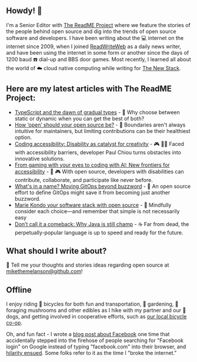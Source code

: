 ## Howdy! 👋 

I'm a Senior Editor with [The ReadME Project](https://github.com/readme) where we feature the stories of the people behind open source and dig into the trends of open source software and developers. I have been writing about the 💻 internet on the internet since 2009, when I joined [ReadWriteWeb](https://readwrite.com/author/mike-melanson/) as a daily news writer, and have been using the internet in some form or another since the days of 1200 baud ☎️ dial-up and BBS door games. Most recently, I learned all about the world of ☁️ cloud native computing while writing for [The New Stack](https://thenewstack.io/author/mike-melanson/).

## Here are my latest articles with The ReadME Project:
- [TypeScript and the dawn of gradual types](https://github.com/readme/featured/typescript-gradual-types) - 🌅 Why choose between static or dynamic when you can get the best of both?
- [How ‘open’ should your open source be?](https://github.com/readme/featured/how-open-is-open-source) - 🛑 Boundaries aren't always intuitive for maintainers, but limiting contributions can be their healthiest option.
- [Coding accessibility: Disability as catalyst for creativity](https://github.com/readme/featured/disability-creativity) - 🎮 👨‍🦼 Faced with accessibility barriers, developer Paul Chiou turns obstacles into innovative solutions.
- [From gaming with your eyes to coding with AI: New frontiers for accessibility](https://github.com/readme/featured/open-source-accessibility) - 👀 🎮 With open source, developers with disabilities can contribute, collaborate, and participate like never before.
- [What's in a name? Moving GitOps beyond buzzword](https://github.com/readme/featured/defining-gitops) - 🧰 An open source effort to define GitOps might save it from becoming just another buzzword.
- [Marie Kondo your software stack with open source](https://github.com/readme/featured/open-source-minimalism) - 🧹 Mindfully consider each choice—and remember that simple is not necessarily easy
- [Don’t call it a comeback: Why Java is still champ](https://github.com/readme/featured/java-programming-language) - ☕ Far from dead, the perpetually-popular language is up to speed and ready for the future.

## What should I write about?
💬 Tell me your thoughts and stories ideas regarding open source at [mikethemelanson@github.com](mailto:mikethemelanson@github.com)!

## Offline
I enjoy riding 🚴 bicycles for both fun and transportation, 🍅 gardening, 🍄 foraging mushrooms and other edibles as I hike with my partner and our 🐶 dogs, and getting involved in cooperative efforts, such as [our local bicycle co-op](http://bsbc.co). 

Oh, and fun fact - I wrote a [blog post about Facebook](https://readwrite.com/facebook_wants_to_be_your_one_true_login/) one time that accidentally stepped into the firehose of people searching for "Facebook login" on Google instead of typing "facebook.com" into their browser, and [hilarity ensued](https://knowyourmeme.com/memes/i-want-the-old-facebook-back). Some folks refer to it as the time I "broke the internet."

